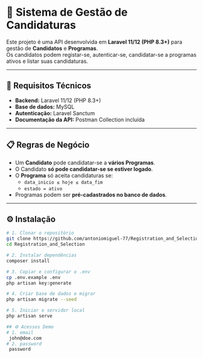 # 📌 Sistema de Gestão de Candidaturas

Este projeto é uma API desenvolvida em **Laravel 11/12 (PHP 8.3+)** para gestão de **Candidatos** e **Programas**.  
Os candidatos podem registar-se, autenticar-se, candidatar-se a programas ativos e listar suas candidaturas.  

---

## 🚀 Requisitos Técnicos

- **Backend:** Laravel 11/12 (PHP 8.3+)
- **Base de dados:** MySQL
- **Autenticação:** Laravel Sanctum
- **Documentação da API:** Postman Collection incluída

---

## 📋 Regras de Negócio

- Um **Candidato** pode candidatar-se a **vários Programas**.
- O Candidato **só pode candidatar-se se estiver logado**.
- O **Programa** só aceita candidaturas se:
  - `data_inicio ≤ hoje ≤ data_fim`
  - `estado = ativo`
- Programas podem ser **pré-cadastrados no banco de dados**.

---

## ⚙️ Instalação

```bash
# 1. Clonar o repositório
git clone https://github.com/antoniomiguel-77/Registration_and_Selection
cd Registration_and_Selection

# 2. Instalar dependências
composer install

# 3. Copiar e configurar o .env
cp .env.example .env
php artisan key:generate

# 4. Criar base de dados e migrar
php artisan migrate --seed 

# 5. Iniciar o servidor local
php artisan serve

## ⚙️ Acessos Demo
# 1. email
 john@doe.com
# 2. password
 password
